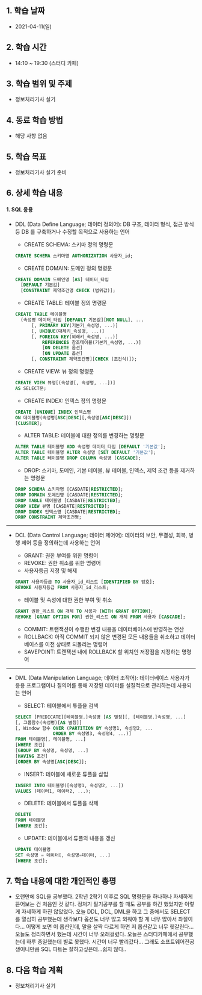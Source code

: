 ## 1. 학습 날짜

* 2021-04-11(일)



## 2. 학습 시간

* 14:10 ~ 19:30 (스터디 카페)



## 3. 학습 범위 및 주제

* 정보처리기사 실기



## 4. 동료 학습 방법

* 해당 사항 없음



## 5. 학습 목표

* 정보처리기사 실기  준비



## 6. 상세 학습 내용

#### 1.  SQL 응용

* DDL (Data Define Language; 데이터 정의어): DB 구조, 데이터 형식, 접근 방식 등 DB 를 구축하거나 수정할 목적으로 사용하는 언어

  * CREATE SCHEMA: 스키마 정의 명령문

  ```sql
  CREATE SCHEMA 스키마명 AUTHORIZATION 사용자_id;
  ```

  

  * CREATE DOMAIN: 도메인 정의 명령문

  ```SQL
  CREATE DOMAIN 도메인명 [AS] 데이터_타입
  	[DEFAULT 기본값]
  	[CONSTRAINT 제약조건명 CHECK (범위값)];
  ```

  

  * CREATE TABLE: 테이블 정의 명령문

  ```sql
  CREATE TABLE 테이블명
  	(속성명 데이터_타입 [DEFAULT 기본값][NOT NULL], ...
  		[, PRIMARY KEY(기본키_속성명, ...)]
  		[, UNIQUE(대체키_속성명, ...)]
  		[, FOREIGN KEY(외래키_속성명, ...)]
  			REFERENCES 참조테이블(기본키_속성명, ...)]
  			[ON DELETE 옵션]
  			[ON UPDATE 옵션]
  		[, CONSTRAINT 제약조건명][CHECK (조건식)]);
  ```

  

  * CREATE VIEW: 뷰 정의 명령문

  ```sql
  CREATE VIEW 뷰명[(속성명[, 속셩명, ...])]
  AS SELECT문;
  ```

  

  * CREATE INDEX: 인덱스 정의 명령문

  ```sql
  CREATE [UNIQUE] INDEX 인덱스명
  ON 데이블명(속성명[ASC|DESC][,속성명[ASC|DESC]])
  [CLUSTER];
  ```

  

  * ALTER TABLE: 테이블에 대한 정의를 변경하는 명령문

  ```sql
  ALTER TABLE 테이블명 ADD 속성명 데이터_타입 [DEFAULT '기본값'];
  ALTER TABLE 테이블명 ALTER 속성명 [SET DEFAULT '기본값'];
  ALTER TABLE 테이블명 DROP COLUMN 속성명 [CASCADE];
  ```

  

  * DROP: 스키마, 도메인, 기본 테이블, 뷰 테이블, 인덱스, 제약 조건 등을 제거하는 명령문

  ```sql
  DROP SCHEMA 스키마명 [CASDATE|RESTRICTED];
  DROP DOMAIN 도메인명 [CASDATE|RESTRICTED];
  DROP TABLE 테이블명 [CASDATE|RESTRICTED];
  DROP VIEW 뷰명 [CASDATE|RESTRICTED];
  DROP INDEX 인덱스명 [CASDATE|RESTRICTED];
  DROP CONSTRAINT 제약조건명;
  ```



<hr>

* DCL (Data Control Language; 데이터 제어어): 데이터의 보안, 무결성, 회복, 병행 제어 등을 정의하는데 사용하는 언어

  * GRANT: 권한 부여를 위한 명령어
  * REVOKE: 권한 취소를 위한 명령어
  * 사용자등급 지정 및 해제

  ```sql
  GRANT 사용자등급 TO 사용자_id_리스트 [IDENTIFIED BY 암호];
  REVOKE 사용자등급 FROM 사용자_id_리스트;
  ```

  

  * 테이블 및 속성에 대한 권한 부여 및 취소

  ```sql
  GRANT 권한_리스트 ON 개체 TO 사용자 [WITH GRANT OPTION];
  REVOKE [GRANT OPTION FOR] 권한_리스트 ON 개체 FROM 사용자 [CASCADE];
  ```

  * COMMIT: 트랜잭션이 수행한 변경 내용을 데이터베이스에 반영하는 연산
  * ROLLBACK: 아직 COMMIT 되지 않은 변경된 모든 내용들을 취소하고 데이터베이스를 이전 상태로 되돌리는 명령어
  * SAVEPOINT: 트랜잭션 내에 ROLLBACK 할 위치인 저장점을 지정하는 명령어



<hr>

* DML (Data Manipulation Language; 데이터 조작어): 데이터베이스 사용자가 응용 프로그램이나 질의어를 통해 저장된 데이터를 실질적으로 관리하는데 사용되는 언어

  * SELECT: 테이블에서 튜플을 검색

  ```sql
  SELECT [PREDICATE][테이블명.]속성명 [AS 별칭][, [테이블명.]속성명, ...]
  [, 그룹함수(속성명)[AS 별칭]]
  [, Window 함수 OVER (PARTITION BY 속성명1, 속성명2, ...
  				ORDER BY 속성명3, 속성명4, ...)]
  FROM 테이블명[, 테이블명, ...]
  [WHERE 조건]
  [GROUP BY 속성명, 속성명, ...]
  [HAVING 조건]
  [ORDER BY 속성명[ASC|DESC]];
  ```

  

  * INSERT: 테이블에 새로운 튜플을 삽입

  ```sql
  INSERT INTO 테이블명([속성명1, 속성명2, ...])
  VALUES (데이터1, 데이터2, ...);
  ```

  

  * DELETE: 테이블에서 튜플을 삭제

  ```sql
  DELETE
  FROM 테이블명
  [WHERE 조건];
  ```

  

  * UPDATE: 테이블에서 튜플의 내용을 갱신

  ```sql
  UPDATE 테이블명
  SET 속성명 = 데이터[, 속성명=데이터, ...]
  [WHERE 조건];
  ```

  



## 7. 학습 내용에 대한 개인적인 총평

* 오랜만에 SQL을 공부했다. 2학년 2학기 이후로 SQL 명령문을 하나하나 자세하게 뜯어보는 건 처음인 것 같다. 정처기 필기공부를 할 때도 공부를 하긴 했었지만 이렇게 자세하게 하진 않았었다. 오늘 DDL, DCL, DML을 하고 그 중에서도 SELECT 를 열심히 공부했는데 생각보다 옵션도 너무 많고 외워야 할 게 너무 많아서 좌절이다... 어떻게 보면 이 옵션인데, 말을 살짝 다르게 하면 저 옵션같고 너무 헷갈린다... 오늘도 정리하면서 했는데 시간이 너무 오래걸렸다. 오늘은 스터디카페에서 공부했는데 하루 종일했는데 별로 못했다. 시간이 너무 빨리갔다... 그래도 소프트웨어전공생이니만큼 SQL 파트는 잘하고싶은데...쉽지 않다..



## 8. 다음 학습 계획

* 정보처리기사 실기